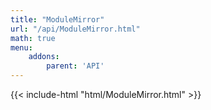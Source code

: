 ```yaml
---
title: "ModuleMirror"
url: "/api/ModuleMirror.html"
math: true
menu:
    addons:
        parent: 'API'
---
```


{{< include-html "html/ModuleMirror.html" >}}
